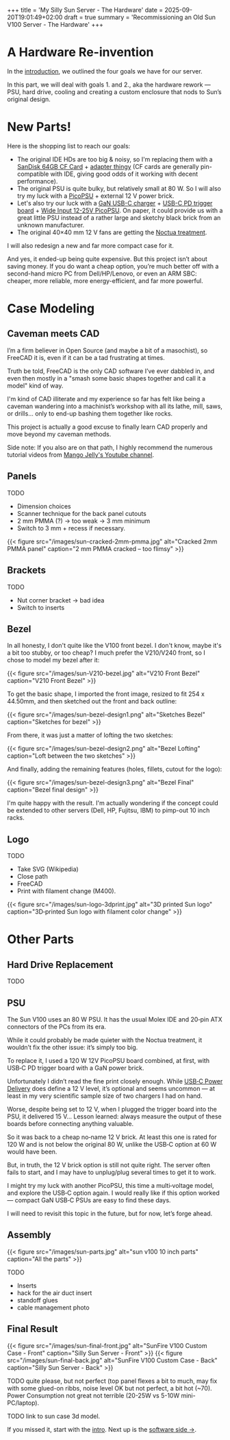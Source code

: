 +++
title = 'My Silly Sun Server - The Hardware'
date = 2025-09-20T19:01:49+02:00
draft = true
summary = 'Recommissioning an Old Sun V100 Server - The Hardware'
+++

# A Hardware Re-invention

In the [introduction](/posts/silly-sun-server-intruduction/), we outlined the four goals we have for our server.

In this part, we will deal with goals 1. and 2., aka the hardware rework — PSU, hard drive, cooling and creating a custom enclosure that nods to Sun’s original design.

# New Parts!

Here is the shopping list to reach our goals:

* The original IDE HDs are too big & noisy, so I'm replacing them with a [SanDisk 64GB CF Card](https://shop.sandisk.com/products/memory-cards/cfast-cfexpress-compactflash/sandisk-extreme-compactflash?sku=SDCFXSB-064G-G46) + [adapter thingy](https://www.startech.com/en-us/hdd/35baycf2ide) (CF cards are generally pin-compatible with IDE, giving good odds of it working with decent performance).
* The original PSU is quite bulky, but relatively small at 80 W. So I will also try my luck with a [PicoPSU](https://www.rgeek.com/portfolio-item/rgeek-pico-dc-psu-rp-120lq-dc-12v-24pin-power-supply-module/) + external 12 V power brick.
* Let's also try our luck with a [GaN USB-C charger](https://www.anker.com/products/b2679-nano-100w-usb-c-charger) + [USB-C PD trigger board](https://aliexpress.com/item/1005004356272196.html) + [Wide Input 12-25V PicoPSU](https://www.mini-itx.com/~picoPSU-120-WI-25). On paper, it could provide us with a great little PSU instead of a rather large and sketchy black brick from an unknown manufacturer.
* The original 40×40 mm 12 V fans are getting the [Noctua treatment](https://noctua.at/en/products/fan/nf-a4x20-flx).

I will also redesign a new and far more compact case for it.

And yes, it ended-up being quite expensive. But this project isn’t about saving money.
If you do want a cheap option, you’re much better off with a second-hand micro PC from Dell/HP/Lenovo, or even an ARM SBC: cheaper, more reliable, more energy-efficient, and far more powerful.

# Case Modeling

## Caveman meets CAD

I’m a firm believer in Open Source (and maybe a bit of a masochist), so FreeCAD it is, even if it can be a tad frustrating at times.

Truth be told, FreeCAD is the only CAD software I’ve ever dabbled in, and even then mostly in a "smash some basic shapes together and call it a model" kind of way.

I'm kind of CAD illiterate and my experience so far has felt like being a caveman wandering into a machinist’s workshop with all its lathe, mill, saws, or drills... only to end-up bashing them together like rocks.

This project is actually a good excuse to finally learn CAD properly and move beyond my caveman methods.

Side note: If you also are on that path, I highly recommend the numerous tutorial videos from [Mango Jelly's Youtube channel](https://www.youtube.com/@MangoJellySolutions).

## Panels

TODO

* Dimension choices
* Scanner technique for the back panel cutouts
* 2 mm PMMA (?) -> too weak -> 3 mm minimum
* Switch to 3 mm + recess if necessary.

{{< figure src="/images/sun-cracked-2mm-pmma.jpg" alt="Cracked 2mm PMMA panel" caption="2 mm PMMA cracked – too flimsy" >}}

## Brackets

TODO

* Nut corner bracket -> bad idea
* Switch to inserts

## Bezel

In all honesty, I don't quite like the V100 front bezel. I don't know, maybe it's a bit too stubby, or too cheap?
I much prefer the V210/V240 front, so I chose to model my bezel after it:

{{< figure src="/images/sun-V210-bezel.jpg" alt="V210 Front Bezel" caption="V210 Front Bezel" >}}

To get the basic shape, I imported the front image, resized to fit 254 x 44.50mm, and then sketched out the front and back outline:

{{< figure src="/images/sun-bezel-design1.png" alt="Sketches Bezel" caption="Sketches for bezel" >}}

From there, it was just a matter of lofting the two sketches:

{{< figure src="/images/sun-bezel-design2.png" alt="Bezel Lofting" caption="Loft between the two sketches" >}}

And finally, adding the remaining features (holes, fillets, cutout for the logo):

{{< figure src="/images/sun-bezel-design3.png" alt="Bezel Final" caption="Bezel final design" >}}

I'm quite happy with the result. I'm actually wondering if the concept could be extended to other servers (Dell, HP, Fujitsu, IBM) to pimp-out 10 inch racks.

## Logo

TODO

* Take SVG (Wikipedia)
* Close path
* FreeCAD
* Print with filament change (M400).

{{< figure src="/images/sun-logo-3dprint.jpg" alt="3D printed Sun logo" caption="3D‑printed Sun logo with filament color change" >}}

# Other Parts

## Hard Drive Replacement

TODO

## PSU

The Sun V100 uses an 80 W PSU. It has the usual Molex IDE and 20‑pin ATX
connectors of the PCs from its era.

While it could probably be made quieter with the Noctua treatment, it wouldn’t
fix the other issue: it’s simply too big.

To replace it, I used a 120 W 12V PicoPSU board combined, at first, with USB‑C PD
trigger board with a GaN power brick.

Unfortunately I didn’t read the fine print closely enough. While
[USB‑C Power Delivery](https://en.wikipedia.org/wiki/USB_hardware#USB_Power_Delivery)
does define a 12 V level, it’s optional and seems uncommon — at least in my
very scientific sample size of two chargers I had on hand.

Worse, despite being set to 12 V, when I plugged the trigger board into the
PSU, it delivered 15 V… Lesson learned: always measure the output of these
boards before connecting anything valuable.

So it was back to a cheap no‑name 12 V brick. At least this one is rated for
120 W and is not below the original 80 W, unlike the USB‑C option at 60 W would
have been.

But, in truth, the 12 V brick option is still not quite right. The server often fails
to start, and I may have to unplug/plug several times to get it to work.

I might try my luck with another PicoPSU, this time a multi‑voltage model, and
explore the USB‑C option again. I would really like if this option worked —
compact GaN USB‑C PSUs are easy to find these days.

I will need to revisit this topic in the future, but for now, let’s forge
ahead.

## Assembly

{{< figure src="/images/sun-parts.jpg" alt="sun v100 10 inch parts" caption="All the parts" >}}

TODO

* Inserts
* hack for the air duct insert
* standoff glues
* cable management photo

## Final Result

{{< figure src="/images/sun-final-front.jpg" alt="SunFire V100 Custom Case - Front" caption="Silly Sun Server - Front" >}}
{{< figure src="/images/sun-final-back.jpg"  alt="SunFire V100 Custom Case - Back" caption="Silly Sun Server - Back" >}}

TODO quite please, but not perfect (top panel flexes a bit to much, may fix with some glued-on ribbs, noise level OK but not perfect, a bit hot (~70). Power Consumption not great not terrible (20-25W vs 5-10W mini-PC/laptop).

TODO link to sun case 3d model.

If you missed it, start with the
[intro](/posts/silly-sun-server-intro/). Next up is the
[software side →](/posts/silly-sun-server-software/).
